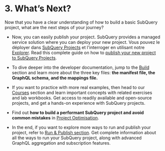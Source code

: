 # 3. What’s Next?

Now that you have a clear understanding of how to build a basic SubQuery project, what are the next steps of your journey?

- Now, you can easily publish your project. SubQuery provides a managed service solution where you can deploy your new project. Vous pouvez le déployer dans [SubQuery Projects](https://project.subquery.network) et l'interroger en utilisant notre [Explorer](https://explorer.subquery.network). Read this complete guide on how to [publish your new project to SubQuery Projects](../../run_publish/publish.md).

- To dive deeper into the developer documentation, jump to the [Build ](../../build/introduction.md) section and learn more about the three key files: **the manifest file, the GraphQL schema, and the mappings file.**

- If you want to practice with more real examples, then head to our [Courses](../academy/herocourse/welcome.md) section and learn important concepts with related exercises and lab workbooks. Get access to readily available and open-source projects, and get a hands-on experience with SubQuery projects.

- Find out **how to build a performant SubQuery project and avoid common mistakes** in [Project Optimisation](../build/optimisation.md).

- In the end, if you want to explore more ways to run and publish your project, refer to [Run & Publish section](../../run_publish/run.md). Get complete information about all the ways to run your SubQuery project, along with advanced GraphQL aggregation and subscription features.
